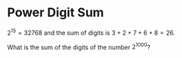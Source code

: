 # Power Digit Sum

$2^{15} = 32768$ and the sum of digits is $3 + 2 + 7 + 6 + 8 = 26$.

What is the sum of the digits of the number $2^{1000}$?

